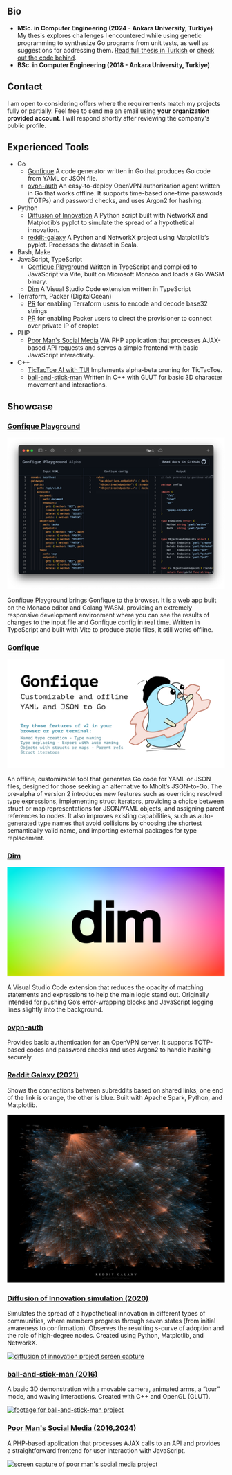 ## Bio

- **MSc. in Computer Engineering (2024 - Ankara University, Turkiye)**  
   My thesis explores challenges I encountered while using genetic programming to synthesize Go programs from unit tests, as well as suggestions for addressing them.
  [Read full thesis in Turkish](https://tez.yok.gov.tr/UlusalTezMerkezi/TezGoster?key=weFMBHaUra8rsS5wi2bmHDKlIvi-IwlFkdPWTMwNi0k9Pt1C4PzNAFzxcjzHPgAW) or [check out the code behind](https://github.com/ufukty/tde/tree/main/app/internal/evolution).
- **BSc. in Computer Engineering (2018 - Ankara University, Turkiye)**

## Contact

I am open to considering offers where the requirements match my projects fully or partially. Feel free to send me an email using **your organization provided account**. I will respond shortly after reviewing the company's public profile.

## Experienced Tools

- Go
  - [Gonfique](https://github.com/ufukty/gonfique) A code generator written in Go that produces Go code from YAML or JSON file.
  - [ovpn-auth](https://github.com/ufukty/ovpn-auth) An easy-to-deploy OpenVPN authorization agent written in Go that works offline. It supports time-based one-time passwords (TOTPs) and password checks, and uses Argon2 for hashing.
- Python
  - [Diffusion of Innovation](https://github.com/ufukty/diffusion-of-innovation) A Python script built with NetworkX and Matplotlib’s pyplot to simulate the spread of a hypothetical innovation.
  - [reddit-galaxy](https://github.com/ufukty/reddit-galaxy) A Python and NetworkX project using Matplotlib’s pyplot. Processes the dataset in Scala.
- Bash, Make
- JavaScript, TypeScript
  - [Gonfique Playground](https://github.com/ufukty/gonfique-playground) Written in TypeScript and compiled to JavaScript via Vite, built on Microsoft Monaco and loads a Go WASM binary.
  - [Dim](https://github.com/ufukty/dim) A Visual Studio Code extension written in TypeScript
- Terraform, Packer (DigitalOcean)
  - [PR](https://github.com/hashicorp/terraform/pull/29127) for enabling Terraform users to encode and decode base32 strings
  - [PR](https://github.com/hashicorp/packer/pull/10093) for enabling Packer users to direct the provisioner to connect over private IP of droplet
- PHP
  - [Poor Man's Social Media](https://github.com/ufukty/poor-man-s-social-media) WA PHP application that processes AJAX-based API requests and serves a simple frontend with basic JavaScript interactivity.
- C++
  - [TicTacToe AI with TUI](https://github.com/ufukty/TicTacToe-AI) Implements alpha-beta pruning for TicTacToe.
  - [ball-and-stick-man](https://github.com/ufukty/ball-and-stick-man) Written in C++ with GLUT for basic 3D character movement and interactions.

## Showcase

### [Gonfique Playground](https://github.com/ufukty/gonfique-playground)

[![Screenshot of Gonfique Playground](assets/gp.png)](https://github.com/ufukty/gonfique-playground)

Gonfique Playground brings Gonfique to the browser. It is a web app built on the Monaco editor and Golang WASM, providing an extremely responsive development environment where you can see the results of changes to the input file and Gonfique config in real time. Written in TypeScript and built with Vite to produce static files, it still works offline.

### [Gonfique](https://github.com/ufukty/gonfique)

[![Gonfique logo](assets/gonfique.png)](https://github.com/ufukty/gonfique)

An offline, customizable tool that generates Go code for YAML or JSON files, designed for those seeking an alternative to Mholt’s JSON-to-Go. The pre-alpha of version 2 introduces new features such as overriding resolved type expressions, implementing struct iterators, providing a choice between struct or map representations for JSON/YAML objects, and assigning parent references to nodes. It also improves existing capabilities, such as auto-generated type names that avoid collisions by choosing the shortest semantically valid name, and importing external packages for type replacement.

### [Dim](https://github.com/ufukty/dim)

[![Dim logo](assets/dim.png)](https://github.com/ufukty/dim)

A Visual Studio Code extension that reduces the opacity of matching statements and expressions to help the main logic stand out. Originally intended for pushing Go’s error-wrapping blocks and JavaScript logging lines slightly into the background.

### [ovpn-auth](https://github.com/ufukty/ovpn-auth)

Provides basic authentication for an OpenVPN server. It supports TOTP-based codes and password checks and uses Argon2 to handle hashing securely.

### [Reddit Galaxy (2021)](https://github.com/ufukty/reddit-galaxy)

Shows the connections between subreddits based on shared links; one end of the link is orange, the other is blue. Built with Apache Spark, Python, and Matplotlib.

[![reddit galaxy](assets/reddit-galaxy.jpg)](https://github.com/ufukty/reddit-galaxy)

### [Diffusion of Innovation simulation (2020)](https://github.com/ufukty/diffusion-of-innovation)

Simulates the spread of a hypothetical innovation in different types of communities, where members progress through seven states (from initial awareness to confirmation). Observes the resulting s-curve of adoption and the role of high-degree nodes. Created using Python, Matplotlib, and NetworkX.

[![diffusion of innovation project screen capture](assets/doi.gif)](https://github.com/ufukty/doi)

### [ball-and-stick-man (2016)](https://github.com/ufukty/ball-and-stick-man)

A basic 3D demonstration with a movable camera, animated arms, a “tour” mode, and waving interactions. Created with C++ and OpenGL (GLUT).

[![footage for ball-and-stick-man project](assets/ball-and-stick.gif)](https://github.com/ufukty/ball-and-stick-man)

### [Poor Man's Social Media (2016,2024)](https://github.com/ufukty/poor-man-s-social-media)

A PHP-based application that processes AJAX calls to an API and provides a straightforward frontend for user interaction with JavaScript.

[![screen capture of poor man's social media project](assets/social.gif)](https://github.com/ufukty/poor-man-s-social-media)
